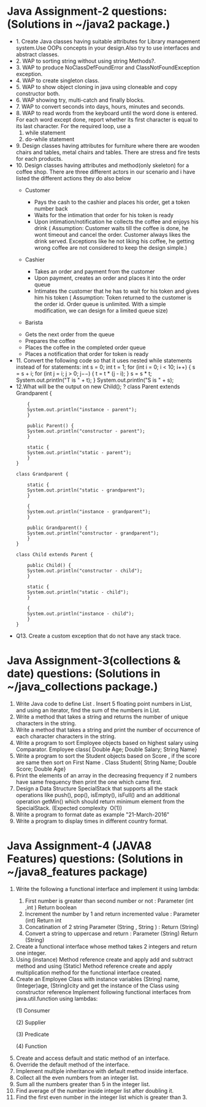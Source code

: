 
# Java Assignment-2 questions: (Solutions in ~/java2 package.)
<ul>
<li>1. Create Java classes having suitable attributes for Library management system.Use OOPs concepts in your design.Also try to use interfaces and abstract classes.</li>
<li>2. WAP to sorting string without using string Methods?.</li>
<li>3. WAP to produce NoClassDefFoundError and ClassNotFoundException exception.</li>
<li>4. WAP to create singleton class.</li>
<li>5. WAP to show object cloning in java using cloneable and copy constructor both.</li>
<li>6. WAP showing try, multi-catch and finally blocks.</li>
<li>7. WAP to convert seconds into days, hours, minutes and seconds.</li>
<li>8. WAP to read words from the keyboard until the word done is entered. For each word except done, report whether its first character is equal   to  its last character. For the required loop, use a 
<ol><li>while statement </li>
<li>do-while statement</li>
</ol>
<li>9.  Design classes having attributes for furniture where there are wooden chairs and tables, metal chairs and tables. There are stress and fire tests for each products.
</li>
<li>10. Design classes having attributes and method(only skeleton) for a coffee shop. There are three different actors in our scenario and i have listed the different actions they do also below

* Customer
  - Pays the cash to the cashier and places his order, get a token number back
  - Waits for the intimation that order for his token is ready
  - Upon intimation/notification he collects the coffee and enjoys his drink
  ( Assumption:  Customer waits till the coffee is done, he wont timeout and cancel the order. Customer always likes the drink served. Exceptions like he not liking his coffee, he getting wrong coffee are not considered to keep the design simple.)

* Cashier
  - Takes an order and payment from the customer
  - Upon payment, creates an order and places it into the order queue
  - Intimates the customer that he has to wait for his token and gives him his token
  ( Assumption: Token returned to the customer is the order id. Order queue is unlimited. With a simple modification, we can design for a limited queue size)

* Barista
 - Gets the next order from the queue
 - Prepares the coffee
 - Places the coffee in the completed order queue
 - Places a notification that order for token is ready
</li>
<li>11. Convert the following code so that it uses nested while statements instead of for statements: 
    int s = 0; 
    int t = 1; 
    for (int i = 0; i < 10; i++) 
    { 
    s = s + i; 
    for (int j = i; j > 0; j−−) 
    { 
    t = t * (j - i); 
    } 
    s = s * t; 
    System.out.println("T is " + t); 
    } 
    System.out.println("S is " + s);
</li>
<li>
12.What will be the  output on new Child(); ? 
    class Parent extends Grandparent {
       
        {
        System.out.println("instance - parent");
        }

        public Parent() {
        System.out.println("constructor - parent");
        }

        static {
        System.out.println("static - parent");
        }
    }

    class Grandparent {
      
        static {
        System.out.println("static - grandparent");
        }

        {
        System.out.println("instance - grandparent");
        }

        public Grandparent() {
        System.out.println("constructor - grandparent");
        }
    }

    class Child extends Parent {

        public Child() {
        System.out.println("constructor - child");
        }

        static {
        System.out.println("static - child");
        }

        {
        System.out.println("instance - child");
        }
    }
</li>
<li>
Q13. Create a custom exception that do not have any stack trace.</li>
</ul>

# Java Assignment-3(collections & date) questions: (Solutions in ~/java_collections package.)
<ol>
<li>Write Java code to define List . Insert 5 floating point numbers in List, and using an iterator, find the sum of the numbers in List.</li>
<li>Write a method that takes a string and returns the number of unique characters in the string.</li>
<li>Write a method that takes a string and print the number of occurrence of each character characters in the string.</li>
<li>Write a program to sort Employee objects based on highest salary using Comparator. Employee class{ Double Age; Double Salary; String Name} </li>
<li>Write a program to sort the Student objects based on Score , if the score are same then sort on First Name . Class Student{ String Name; Double Score; Double Age} </li>
<li>Print the elements of an array in the decreasing frequency if 2 numbers have same frequency then print the one which came first.</li>
<li>Design a Data Structure SpecialStack that supports all the stack operations like push(), pop(), isEmpty(), isFull() and an additional operation getMin() which should return minimum element from the SpecialStack. (Expected complexity ­ O(1))</li>
<li>Write a program to format date as example "21-March-2016"</li>
<li>Write a program to display times in different country format.</li>
</ol>

# Java Assignment-4 (JAVA8 Features) questions: (Solutions in ~/java8_features package)
<ol>
  <li> Write the following a functional interface and implement it using lambda: </li>
<ol><li>First number is greater than second number or not : Parameter (int ,int ) Return boolean</li>
    <li>Increment the number by 1 and return incremented value : Parameter (int) Return int</li>
   <li>Concatination of 2 string Parameter (String , String ) : Return (String)</li>
  <li>Convert a string to uppercase and return : Parameter (String) Return (String)</li></ol>
  <li>Create a functional interface whose method takes 2 integers and return one integer.</li>

<li>Using (instance) Method reference create and apply add and subtract method and using (Static) Method reference create and apply multiplication method for the functional interface created.</li>

<li>Create an Employee Class with instance variables (String) name, (Integer)age, (String)city and get the instance of the Class using constructor reference  
Implement following functional interfaces from java.util.function using lambdas:</li>

(1) Consumer

(2) Supplier

(3) Predicate

(4) Function

<li>Create and access default and static method of an interface.</li>

 <li>Override the default method of the interface.</li>

<li> Implement multiple inheritance with default method inside  interface.</li>

<li>Collect all the even numbers from an integer list.</li>

<li>Sum all the numbers greater than 5 in the integer list.</li>

<li>Find average of the number inside integer list after doubling it.</li>

<li>Find the first even number in the integer list which is greater than 3.</li>
